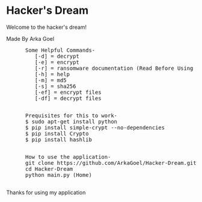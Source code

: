 <html>
  <body>
    <h1>Hacker's Dream</h1>
    <p>Welcome to the hacker's dream!</p>
    <p>Made By Arka Goel</p>
    <pre>
      Some Helpful Commands-
         [-d] = decrypt
         [-e] = encrypt
         [-r] = ransomware documentation (Read Before Using Ransomware file)
         [-h] = help
         [-m] = md5
         [-s] = sha256
         [-ef] = encrypt files
         [-df] = decrypt files
    </pre>
    <pre>
      Prequisites for this to work- 
      $ sudo apt-get install python
      $ pip install simple-crypt --no-dependencies
      $ pip install Crypto
      $ pip install hashlib
    </pre>
    <pre>
      How to use the application-
      git clone https://github.com/ArkaGoel/Hacker-Dream.git (To Use it)
      cd Hacker-Dream
      python main.py (Home)
    </pre>
  <p>Thanks for using my application</p>
  </body>
</html>

